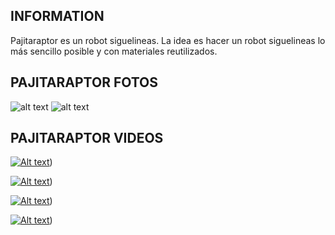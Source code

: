 INFORMATION
----------------------

Pajitaraptor es un robot siguelineas. La idea es hacer un robot siguelineas lo más sencillo posible y con materiales reutilizados.


PAJITARAPTOR FOTOS
----------------------

![alt text]([https://github.com/turmandreams/pajitaraptor/blob/main/fotos/7.jpg](https://github.com/turmandreams/pajitaraptor/blob/main/fotos/7.jpg))
![alt text]([https://github.com/turmandreams/pajitaraptor/blob/main/fotos/9.jpg](https://github.com/turmandreams/pajitaraptor/blob/main/fotos/9.jpg))



PAJITARAPTOR VIDEOS
----------------------

[![Alt text](https://img.youtube.com/vi/Dyhbn8IVR08/0.jpg)](https://www.youtube.com/shorts/Dyhbn8IVR08))  

[![Alt text](https://img.youtube.com/vi/XizLJr9lMnQ/0.jpg)](https://www.youtube.com/shorts/XizLJr9lMnQ))

[![Alt text](https://img.youtube.com/vi/S-qENtnLSbY/0.jpg)](https://www.youtube.com/shorts/S-qENtnLSbY))

[![Alt text](https://img.youtube.com/vi/A72u4qU6OR0/0.jpg)](https://www.youtube.com/shorts/A72u4qU6OR0)) 









